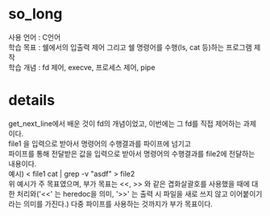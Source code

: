 # so_long
사용 언어 : C언어   
학습 목표 : 쉘에서의 입출력 제어 그리고 쉘 명령어를 수행(ls, cat 등)하는 프로그램 제작   
학습 개념 : fd 제어, execve, 프로세스 제어, pipe

# details
get_next_line에서 배운 것이 fd의 개념이었고, 이번에는 그 fd를 직접 제어하는 과제이다.  
file1 을 입력으로 받아서 명령어의 수행결과를 파이프에 넘기고  
파이프를 통해 전달받은 값을 입력으로 받아서 명령어의 수행결과를 file2에 전달하는 내용이다.   
예시)  < file1 cat | grep -v "asdf" > file2   
위 예시가 주 목표였으며, 부가 목표는 <<, >> 와 같은 겹화살괄호를 사용했을 때에 대한 처리와('<<' 는 heredoc을 의미, '>>' 는 출력 시 파일을 새로 쓰지 않고 이어붙이기 라는 의미를 가진다.) 다중 파이프를 사용하는 것까지가 부가 목표이다.   
